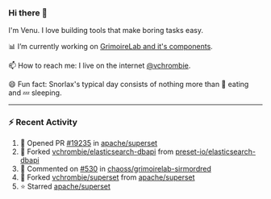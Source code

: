 ### Hi there 👋

I'm Venu. I love building tools that make boring tasks easy.

📊 I’m currently working on [GrimoireLab and it's components](https://chaoss.github.io/grimoirelab).

📫 How to reach me: I live on the internet [@vchrombie](https://www.google.co.in/search?q=vchrombie).

😄 Fun fact: Snorlax's typical day consists of nothing more than :doughnut: eating and :zzz: sleeping.

---

### :zap: Recent Activity

<!--RECENT_ACTIVITY:start-->
1. 💪 Opened PR [#19235](https://github.com/apache/superset/pull/19235) in [apache/superset](https://github.com/apache/superset)
2. 🔱 Forked [vchrombie/elasticsearch-dbapi](https://github.com/vchrombie/elasticsearch-dbapi) from [preset-io/elasticsearch-dbapi](https://github.com/preset-io/elasticsearch-dbapi)
3. 💬 Commented on [#530](https://github.com/chaoss/grimoirelab-sirmordred/issues/530#issuecomment-1070343667) in [chaoss/grimoirelab-sirmordred](https://github.com/chaoss/grimoirelab-sirmordred)
4. 🔱 Forked [vchrombie/superset](https://github.com/vchrombie/superset) from [apache/superset](https://github.com/apache/superset)
5. ⭐ Starred [apache/superset](https://github.com/apache/superset)
<!--RECENT_ACTIVITY:end-->

<!--
**vchrombie/vchrombie** is a ✨ _special_ ✨ repository because its `README.md` (this file) appears on your GitHub profile.

Here are some ideas to get you started:

- 🔭 I’m currently working on ...
- 🌱 I’m currently learning ...
- 👯 I’m looking to collaborate on ...
- 🤔 I’m looking for help with ...
- 💬 Ask me about ...
- 📫 How to reach me: ...
- 😄 Pronouns: ...
- ⚡ Fun fact: ...
-->
